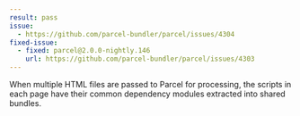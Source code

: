 ```yaml
---
result: pass
issue:
  - https://github.com/parcel-bundler/parcel/issues/4304
fixed-issue:
  - fixed: parcel@2.0.0-nightly.146
    url: https://github.com/parcel-bundler/parcel/issues/4303
---
```


When multiple HTML files are passed to Parcel for processing, the scripts in each page have their common dependency modules extracted into shared bundles.
